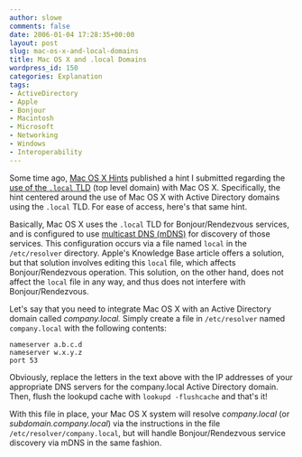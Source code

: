 ```yaml
---
author: slowe
comments: false
date: 2006-01-04 17:28:35+00:00
layout: post
slug: mac-os-x-and-local-domains
title: Mac OS X and .local Domains
wordpress_id: 150
categories: Explanation
tags:
- ActiveDirectory
- Apple
- Bonjour
- Macintosh
- Microsoft
- Networking
- Windows
- Interoperability
---
```


Some time ago, [Mac OS X Hints](http://www.macosxhints.com/) published a hint I submitted regarding the [use of the `.local` TLD](http://www.macosxhints.com/article.php?story=20040806232315819) (top level domain) with Mac OS X. Specifically, the hint centered around the use of Mac OS X with Active Directory domains using the `.local` TLD. For ease of access, here's that same hint.

Basically, Mac OS X uses the `.local` TLD for Bonjour/Rendezvous services, and is configured to use [multicast DNS (mDNS)](http://www.multicastdns.org/) for discovery of those services. This configuration occurs via a file named `local` in the `/etc/resolver` directory. Apple's Knowledge Base article offers a solution, but that solution involves editing this `local` file, which affects Bonjour/Rendezvous operation. This solution, on the other hand, does not affect the `local` file in any way, and thus does not interfere with Bonjour/Rendezvous.

Let's say that you need to integrate Mac OS X with an Active Directory domain called _company.local._ Simply create a file in `/etc/resolver` named `company.local` with the following contents:

    nameserver a.b.c.d
    nameserver w.x.y.z
    port 53

Obviously, replace the letters in the text above with the IP addresses of your appropriate DNS servers for the company.local Active Directory domain. Then, flush the lookupd cache with `lookupd -flushcache` and that's it!

With this file in place, your Mac OS X system will resolve _company.local_ (or _subdomain.company.local_) via the instructions in the file `/etc/resolver/company.local`, but will handle Bonjour/Rendezvous service discovery via mDNS in the same fashion.
